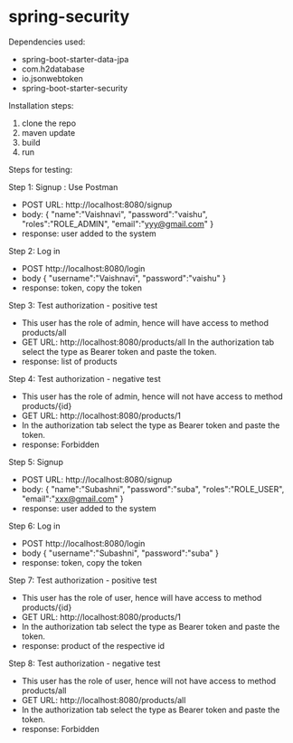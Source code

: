 # spring-security

Dependencies used:
- spring-boot-starter-data-jpa
- com.h2database
- io.jsonwebtoken
- spring-boot-starter-security

Installation steps:
1. clone the repo
2. maven update
3. build
4. run
  
Steps for testing:

Step 1: Signup : Use Postman
- POST URL: http://localhost:8080/signup
- body: 
{
    "name":"Vaishnavi",
    "password":"vaishu",
    "roles":"ROLE_ADMIN",
    "email":"yyy@gmail.com"
}
- response:
user added to the system 

Step 2: Log in 
- POST http://localhost:8080/login
- body
{
    "username":"Vaishnavi",
    "password":"vaishu"
}
- response: token, copy the token

Step 3: Test authorization - positive test
- This user has the role of admin, hence will have access to method products/all
- GET URL: http://localhost:8080/products/all 
In the authorization tab select the type as Bearer token and paste the token.
- response: list of products

Step 4: Test authorization - negative test
- This user has the role of admin, hence will not have access to method products/{id}
- GET URL: http://localhost:8080/products/1 
- In the authorization tab select the type as Bearer token and paste the token.
- response: Forbidden

Step 5: Signup 
- POST URL: http://localhost:8080/signup
- body: 
{
    "name":"Subashni",
    "password":"suba",
    "roles":"ROLE_USER",
    "email":"xxx@gmail.com"
}
- response:
user added to the system 

Step 6: Log in 
- POST http://localhost:8080/login
- body
{
    "username":"Subashni",
    "password":"suba"
}
- response: token, copy the token

Step 7: Test authorization - positive test
- This user has the role of user, hence will have access to method products/{id}
- GET URL: http://localhost:8080/products/1 
- In the authorization tab select the type as Bearer token and paste the token.
- response: product of the respective id

Step 8: Test authorization - negative test
- This user has the role of user, hence will not have access to method products/all
- GET URL: http://localhost:8080/products/all
- In the authorization tab select the type as Bearer token and paste the token.
- response: Forbidden

